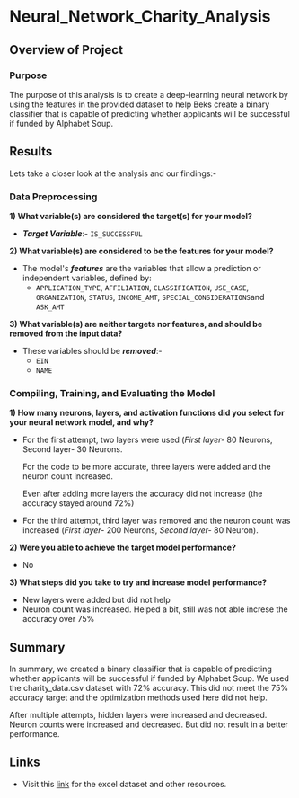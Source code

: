 # Neural_Network_Charity_Analysis

## Overview of Project
### Purpose
The purpose of this analysis is to create a deep-learning neural network by using the features in the provided dataset to help Beks create a binary classifier that is capable of predicting whether applicants will be successful if funded by Alphabet Soup.


## Results
Lets take a closer look at the analysis and our findings:-

### Data Preprocessing

**1) What variable(s) are considered the target(s) for your model?**
* **_Target Variable_**:- ```IS_SUCCESSFUL```

**2) What variable(s) are considered to be the features for your model?**
* The model's _**features**_ are the variables that allow a prediction or independent variables, defined by:
  * ```APPLICATION_TYPE```, ```AFFILIATION```, ```CLASSIFICATION```, ```USE_CASE```, ```ORGANIZATION```, ```STATUS```, ```INCOME_AMT```, ```SPECIAL_CONSIDERATIONS```and ```ASK_AMT```

**3) What variable(s) are neither targets nor features, and should be removed from the input data?**
* These variables should be _**removed**_:-
  * ```EIN```
  * ```NAME```

### Compiling, Training, and Evaluating the Model


**1) How many neurons, layers, and activation functions did you select for your neural network model, and why?**
* For the first attempt, two layers were used (_First layer-_ 80 Neurons, Second layer- 30 Neurons. 

  For the code to be more accurate, three layers were added and the neuron count increased.
  
  Even after adding more layers the accuracy did not increase (the accuracy stayed around 72%)
  
* For the third attempt, third layer was removed and the neuron count was increased (_First layer-_ 200 Neurons, _Second layer-_ 80 Neuron).

**2) Were you able to achieve the target model performance?**
* No

**3) What steps did you take to try and increase model performance?**
* New layers were added but did not help
* Neuron count was increased. Helped a bit, still was not able increse the accuracy over 75%

## Summary

In summary, we created a binary classifier that is capable of predicting whether applicants will be successful if funded by Alphabet Soup. We used the charity_data.csv dataset with 72% accuracy. This did not meet the 75% accuracy target and the optimization methods used here did not help.

After multiple attempts, hidden layers were increased and decreased. Neuron counts were increased and decreased. But did not result in a better performance.

## Links
  * Visit this [link]() for the excel dataset and other resources.
   

